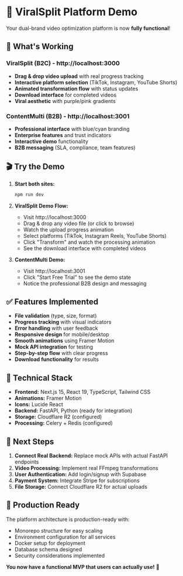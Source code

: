 # 🚀 ViralSplit Platform Demo

Your dual-brand video optimization platform is now **fully functional**!

## 🎯 What's Working

### ViralSplit (B2C) - http://localhost:3000
- **Drag & drop video upload** with real progress tracking
- **Interactive platform selection** (TikTok, Instagram, YouTube Shorts)
- **Animated transformation flow** with status updates
- **Download interface** for completed videos
- **Viral aesthetic** with purple/pink gradients

### ContentMulti (B2B) - http://localhost:3001  
- **Professional interface** with blue/cyan branding
- **Enterprise features** and trust indicators
- **Interactive demo** functionality
- **B2B messaging** (SLA, compliance, team features)

## 🎬 Try the Demo

1. **Start both sites:**
   ```bash
   npm run dev
   ```

2. **ViralSplit Demo Flow:**
   - Visit http://localhost:3000
   - Drag & drop any video file (or click to browse)
   - Watch the upload progress animation
   - Select platforms (TikTok, Instagram Reels, YouTube Shorts)
   - Click "Transform" and watch the processing animation
   - See the download interface with completed videos

3. **ContentMulti Demo:**
   - Visit http://localhost:3001  
   - Click "Start Free Trial" to see the demo state
   - Notice the professional B2B design and messaging

## ✅ Features Implemented

- **File validation** (type, size, format)
- **Progress tracking** with visual indicators
- **Error handling** with user feedback
- **Responsive design** for mobile/desktop
- **Smooth animations** using Framer Motion
- **Mock API integration** for testing
- **Step-by-step flow** with clear progress
- **Download functionality** for results

## 🔧 Technical Stack

- **Frontend:** Next.js 15, React 19, TypeScript, Tailwind CSS
- **Animations:** Framer Motion
- **Icons:** Lucide React  
- **Backend:** FastAPI, Python (ready for integration)
- **Storage:** Cloudflare R2 (configured)
- **Processing:** Celery + Redis (configured)

## 🎯 Next Steps

1. **Connect Real Backend:** Replace mock APIs with actual FastAPI endpoints
2. **Video Processing:** Implement real FFmpeg transformations  
3. **User Authentication:** Add login/signup with Supabase
4. **Payment System:** Integrate Stripe for subscriptions
5. **File Storage:** Connect Cloudflare R2 for actual uploads

## 🚀 Production Ready

The platform architecture is production-ready with:
- Monorepo structure for easy scaling
- Environment configuration for all services  
- Docker setup for deployment
- Database schema designed
- Security considerations implemented

**You now have a functional MVP that users can actually use!** 🎉